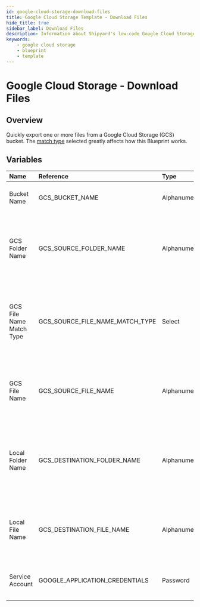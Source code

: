 ```yaml
---
id: google-cloud-storage-download-files
title: Google Cloud Storage Template - Download Files
hide_title: true
sidebar_label: Download Files
description: Information about Shipyard's low-code Google Cloud Storage Download Files blueprint. Quickly export one or more files a Google Cloud Storage (GCS) bucket. Once the files have downloaded, transfer them to another service or run another Vessel against the data.
keywords:
    - google cloud storage
    - blueprint
    - template
---
```


# Google Cloud Storage - Download Files

## Overview

Quickly export one or more files from a Google Cloud Storage (GCS) bucket. The [match type](https://www.shipyardapp.com/docs/reference/blueprint-library/match-type/) selected greatly affects how this Blueprint works.



## Variables

| Name | Reference | Type | Required | Default | Options | Description |
|:---|:---|:---|:---|:---|:---|:---|
| Bucket Name | GCS_BUCKET_NAME | Alphanumeric | :white_check_mark: | - | - | Name of the GCS bucket to fetch the file from. |
| GCS Folder Name | GCS_SOURCE_FOLDER_NAME | Alphanumeric | :heavy_minus_sign: | - | - | Name of the folder where the file is stored in the GCS Bucket. If left blank, looks in the root directory.  |
| GCS File Name Match Type | GCS_SOURCE_FILE_NAME_MATCH_TYPE | Select | :white_check_mark: | `exact_match` | Exact Match: `exact_match`<br></br><br></br>Regex Match: `regex_match` | Determines if the text in &#34;GCS File Name&#34; will look for one file with exact match, or multiple files using regex. |
| GCS File Name | GCS_SOURCE_FILE_NAME | Alphanumeric | :white_check_mark: | - | - | Name of the target file in the GCS bucket. Can be regex if &#34;Match Type&#34; is set accordingly. |
| Local Folder Name | GCS_DESTINATION_FOLDER_NAME | Alphanumeric | :heavy_minus_sign: | - | - | Folder where the file(s) should be downloaded. Leaving blank will place the file in the home directory. |
| Local File Name | GCS_DESTINATION_FILE_NAME | Alphanumeric | :heavy_minus_sign: | - | - | What to name the file(s) being downloaded. If left blank, defaults to the original file name(s). |
| Service Account | GOOGLE_APPLICATION_CREDENTIALS | Password | :white_check_mark: | - | - | JSON from a Google Cloud Service account key. |


